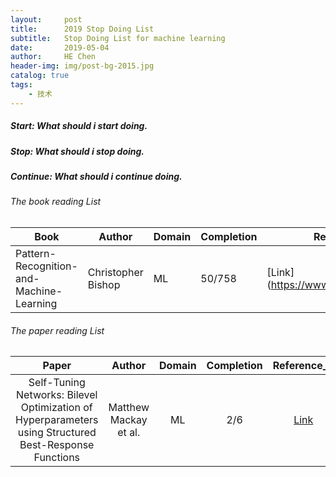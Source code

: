 ```yaml
---
layout:     post
title:      2019 Stop Doing List
subtitle:   Stop Doing List for machine learning
date:       2019-05-04
author:     HE Chen
header-img: img/post-bg-2015.jpg
catalog: true
tags:
    - 技术
---
```


##### Start: What should i start doing.

##### Stop: What should i stop doing.


##### Continue: What should i continue doing.

###### The book reading List 

|Book|Author|Domain|Completion|Reference_1| Reference_2|Reference_2|
|---|---|---|---|---|---|---|
|Pattern-Recognition-and-Machine-Learning|Christopher Bishop|ML|50/758|[Link](https://www.microsoft.com/en-|us/research/uploads/prod/2006/01/Bishop-Pattern-Recognition-and-Machine-Learning-2006.pdf)|[Code Matlab](http://prml.github.io/)|[Code Python](https://github.com/ctgk/PRML)|

###### The paper reading List

|Paper|Author|Domain|Completion|Reference_1| 
|:---:|:---:|:---:|:---:|:---:|
|Self-Tuning Networks: Bilevel Optimization of Hyperparameters using Structured Best-Response Functions|Matthew Mackay et al.|ML|2/6|[Link](https://openreview.net/forum?id=r1eEG20qKQ)|
